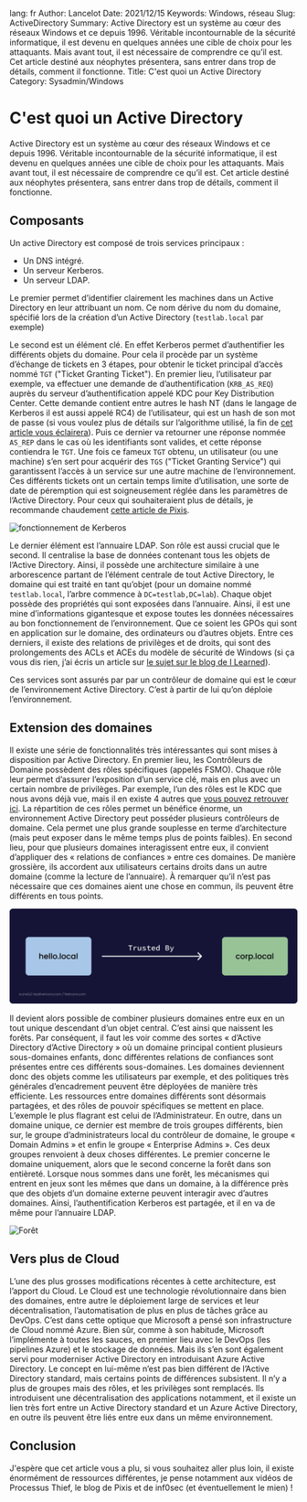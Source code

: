 lang: fr
Author: Lancelot
Date: 2021/12/15
Keywords: Windows, réseau
Slug: ActiveDirectory
Summary: Active Directory est un système au cœur des réseaux Windows et ce depuis 1996. Véritable incontournable de la sécurité informatique, il est devenu en quelques années une cible de choix pour les attaquants. Mais avant tout, il est nécessaire de comprendre ce qu’il est. Cet article destiné aux néophytes présentera, sans entrer dans trop de détails, comment il fonctionne.
Title: C'est quoi un Active Directory
Category: Sysadmin/Windows

# C'est quoi un Active Directory
Active Directory est un système au cœur des réseaux Windows et ce depuis 1996. Véritable incontournable de la sécurité informatique, il est devenu en quelques années une cible de choix pour les attaquants. Mais avant tout, il est nécessaire de comprendre ce qu’il est. Cet article destiné aux néophytes présentera, sans entrer dans trop de détails, comment il fonctionne.

## Composants

Un active Directory est composé de trois services principaux :

- Un DNS intégré.
- Un serveur Kerberos.
- Un serveur LDAP.

Le premier permet d’identifier clairement les machines dans un Active Directory en leur attribuant un nom. Ce nom dérive du nom du domaine, spécifié lors de la création d’un Active Directory (`testlab.local` par exemple)

Le second est un élément clé. En effet Kerberos permet d’authentifier les différents objets du domaine. Pour cela il procède par un système d’échange de tickets en 3 étapes, pour obtenir le ticket principal d’accès nommé `TGT` ("Ticket Granting Ticket"). En premier lieu, l’utilisateur par exemple, va effectuer une demande de d’authentification (`KRB_AS_REQ`) auprès du serveur d’authentification appelé KDC pour Key Distribution Center. Cette demande contient entre autres le hash NT (dans le langage de Kerberos il est aussi appelé RC4) de l’utilisateur, qui est un hash de son mot de passe (si vous voulez plus de détails sur l’algorithme utilisé, la fin de  [cet article vous éclairera](https://ilearned.eu/hashage.html)). Puis ce dernier va retourner une réponse nommée `AS_REP` dans le cas où les identifiants sont valides, et cette réponse contiendra le `TGT`. Une fois ce fameux `TGT` obtenu, un utilisateur (ou une machine) s’en sert pour acquérir des `TGS` ("Ticket Granting Service") qui garantissent l’accès à un service sur une autre machine de l’environnement. Ces différents tickets ont un certain temps limite d’utilisation, une sorte de date de péremption qui est soigneusement réglée dans les paramètres de l’Active Directory. Pour ceux qui souhaiteraient plus de détails, je recommande chaudement  [cette article de Pixis](https://beta.hackndo.com/kerberos/).

![fonctionnement de Kerberos](/static/ActiveDirectory/Kerberos.webp)  

Le dernier élément est l’annuaire LDAP. Son rôle est aussi crucial que le second. Il centralise la base de données contenant tous les objets de l’Active Directory. Ainsi, il possède une architecture similaire à une arborescence partant de l’élément centrale de tout Active Directory, le domaine qui est traité en tant qu’objet (pour un domaine nommé `testlab.local`, l’arbre commence à `DC=testlab,DC=lab`). Chaque objet possède des propriétés qui sont exposées dans l’annuaire. Ainsi, il est une mine d’informations gigantesque et expose toutes les données nécessaires au bon fonctionnement de l’environnement. Que ce soient les GPOs qui sont en application sur le domaine, des ordinateurs ou d’autres objets. Entre ces derniers, il existe des relations de privilèges et de droits, qui sont des prolongements des ACLs et ACEs du modèle de sécurité de Windows (si ça vous dis rien, j’ai écris un article sur  [le sujet sur le blog de I Learned](https://ilearned.eu/secu_windows.html)).

Ces services sont assurés par par un contrôleur de domaine qui est le cœur de l’environnement Active Directory. C’est à partir de lui qu’on déploie l’environnement.

## Extension des domaines

Il existe une série de fonctionnalités très intéressantes qui sont mises à disposition par Active Directory. En premier lieu, les Contrôleurs de Domaine possèdent des rôles spécifiques (appelés FSMO). Chaque rôle leur permet d’assurer l’exposition d’un service clé, mais en plus avec un certain nombre de privilèges. Par exemple, l’un des rôles est le KDC que nous avons déjà vue, mais il en existe 4 autres que  [vous pouvez retrouver ici](https://www.it-connect.fr/chapitres/les-cinq-roles-fsmo/). La répartition de ces rôles permet un bénéfice énorme, un environnement Active Directory peut posséder plusieurs contrôleurs de domaine. Cela permet une plus grande souplesse en terme d’architecture (mais peut exposer dans le même temps plus de points faibles). En second lieu, pour que plusieurs domaines interagissent entre eux, il convient d’appliquer des « relations de confiances » entre ces domaines. De manière grossière, ils accordent aux utilisateurs certains droits dans un autre domaine (comme la lecture de l’annuaire). À remarquer qu’il n’est pas nécessaire que ces domaines aient une chose en commun, ils peuvent être différents en tous points.

![Relation de confiance entre deux domaines](static/img/ActiveDirectory/Trust.webp)

Il devient alors possible de combiner plusieurs domaines entre eux en un tout unique descendant d’un objet central. C’est ainsi que naissent les forêts. Par conséquent, il faut les voir comme des sortes « d’Active Directory d’Active Directory » où un domaine principal contient plusieurs sous-domaines enfants, donc différentes relations de confiances sont présentes entre ces différents sous-domaines. Les domaines deviennent donc des objets comme les utilisateurs par exemple, et des politiques très générales d’encadrement peuvent être déployées de manière très efficiente. Les ressources entre domaines différents sont désormais partagées, et des rôles de pouvoir spécifiques se mettent en place. L’exemple le plus flagrant est celui de l’Administrateur. En outre, dans un domaine unique, ce dernier est membre de trois groupes différents, bien sur, le groupe d’administrateurs local du contrôleur de domaine, le groupe « Domain Admins » et enfin le groupe « Enterprise Admins ». Ces deux groupes renvoient à deux choses différentes. Le premier concerne le domaine uniquement, alors que le second concerne la forêt dans son entièreté. Lorsque nous sommes dans une forêt, les mécanismes qui entrent en jeux sont les mêmes que dans un domaine, à la différence près que des objets d’un domaine externe peuvent interagir avec d’autres domaines. Ainsi, l’authentification Kerberos est partagée, et il en va de même pour l’annuaire LDAP.

![Forêt](/static/img/ActiveDirectory/Forest.webp)

## Vers plus de Cloud

L’une des plus grosses modifications récentes à cette architecture, est l’apport du Cloud. Le Cloud est une technologie révolutionnaire dans bien des domaines, entre autre le déploiement large de services et leur décentralisation, l’automatisation de plus en plus de tâches grâce au DevOps. C’est dans cette optique que Microsoft a pensé son infrastructure de Cloud nommé Azure. Bien sûr, comme à son habitude, Microsoft l’implémente à toutes les sauces, en premier lieu avec le DevOps (les pipelines Azure) et le stockage de données. Mais ils s’en sont également servi pour moderniser Active Directory en introduisant Azure Active Directory. Le concept en lui-même n’est pas bien différent de l’Active Directory standard, mais certains points de différences subsistent. Il n’y a plus de groupes mais des rôles, et les privilèges sont remplacés. Ils introduisent une décentralisation des applications notamment, et il existe un lien très fort entre un Active Directory standard et un Azure Active Directory, en outre ils peuvent être liés entre eux dans un même environnement.

## Conclusion

J'espère que cet article vous a plu, si vous souhaitez aller plus loin, il existe énormément de ressources différentes, je pense notamment aux vidéos de Processus Thief, le blog de Pixis et de inf0sec (et éventuellement le mien) !
